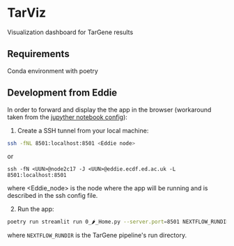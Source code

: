 # TarViz
Visualization dashboard for TarGene results

## Requirements

Conda environment with poetry

## Development from Eddie

In order to forward and display the the app in the browser (workaround taken from the [jupyther notebook config](https://docs.anaconda.com/anaconda/user-guide/tasks/remote-jupyter-notebook/)):

1. Create a SSH tunnel from your local machine:

```bash
ssh -fNL 8501:localhost:8501 <Eddie node>
```

or

```
ssh -fN <UUN>@node2c17 -J <UUN>@eddie.ecdf.ed.ac.uk -L 8501:localhost:8501
```
where <Eddie_node> is the node where the app will be running and is described in the ssh config file.

2. Run the app:

```bash
poetry run streamlit run 0_🌶_Home.py --server.port=8501 NEXTFLOW_RUNDIR <folder_to_GTEX/bulk-qtl_v8_multi-tissue-qtl_GTEx_Analysis_v8.hdf5>
```

where `NEXTFLOW_RUNDIR` is the TarGene pipeline's run directory.
